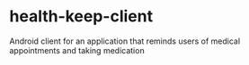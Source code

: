 # health-keep-client
Android client for an application that reminds users of medical appointments and taking medication
